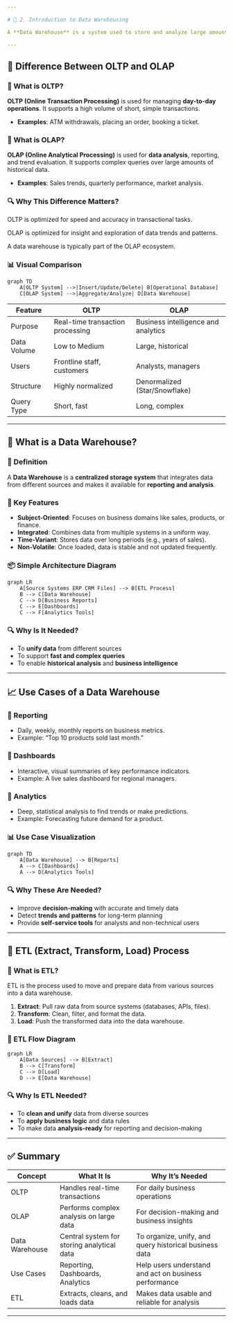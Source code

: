 ```yaml
---

# 🧱 2. Introduction to Data Warehousing

A **Data Warehouse** is a system used to store and analyze large amounts of data. It plays a key role in **reporting**, **dashboards**, and **analytics**, supporting **business decision-making**.

---
```


## 🔄 Difference Between OLTP and OLAP

### 🔹 What is OLTP?

**OLTP (Online Transaction Processing)** is used for managing **day-to-day operations**. It supports a high volume of short, simple transactions.

* **Examples**: ATM withdrawals, placing an order, booking a ticket.

### 🔹 What is OLAP?

**OLAP (Online Analytical Processing)** is used for **data analysis**, reporting, and trend evaluation. It supports complex queries over large amounts of historical data.

* **Examples**: Sales trends, quarterly performance, market analysis.

### 🔍 Why This Difference Matters?
OLTP is optimized for speed and accuracy in transactional tasks.

OLAP is optimized for insight and exploration of data trends and patterns.

A data warehouse is typically part of the OLAP ecosystem.



### 📊 Visual Comparison

```mermaid
graph TD
    A[OLTP System] -->|Insert/Update/Delete| B[Operational Database]
    C[OLAP System] -->|Aggregate/Analyze| D[Data Warehouse]
```

| Feature     | OLTP                             | OLAP                                |
| ----------- | -------------------------------- | ----------------------------------- |
| Purpose     | Real-time transaction processing | Business intelligence and analytics |
| Data Volume | Low to Medium                    | Large, historical                   |
| Users       | Frontline staff, customers       | Analysts, managers                  |
| Structure   | Highly normalized                | Denormalized (Star/Snowflake)       |
| Query Type  | Short, fast                      | Long, complex                       |

---

## 🏢 What is a Data Warehouse?

### 🔹 Definition

A **Data Warehouse** is a **centralized storage system** that integrates data from different sources and makes it available for **reporting and analysis**.

### 🧱 Key Features

* **Subject-Oriented**: Focuses on business domains like sales, products, or finance.
* **Integrated**: Combines data from multiple systems in a uniform way.
* **Time-Variant**: Stores data over long periods (e.g., years of sales).
* **Non-Volatile**: Once loaded, data is stable and not updated frequently.

### 📦 Simple Architecture Diagram

```mermaid
graph LR
    A[Source Systems ERP CRM Files] --> B[ETL Process]
    B --> C[Data Warehouse]
    C --> D[Business Reports]
    C --> E[Dashboards]
    C --> F[Analytics Tools]

```

### 🔍 Why Is It Needed?

* To **unify data** from different sources
* To support **fast and complex queries**
* To enable **historical analysis** and **business intelligence**

---

## 📈 Use Cases of a Data Warehouse

### 🔹 Reporting

* Daily, weekly, monthly reports on business metrics.
* Example: “Top 10 products sold last month.”

### 🔹 Dashboards

* Interactive, visual summaries of key performance indicators.
* Example: A live sales dashboard for regional managers.

### 🔹 Analytics

* Deep, statistical analysis to find trends or make predictions.
* Example: Forecasting future demand for a product.

### 📊 Use Case Visualization

```mermaid
graph TD
    A[Data Warehouse] --> B[Reports]
    A --> C[Dashboards]
    A --> D[Analytics Tools]
```

### 🔍 Why These Are Needed?

* Improve **decision-making** with accurate and timely data
* Detect **trends and patterns** for long-term planning
* Provide **self-service tools** for analysts and non-technical users

---

## 🔁 ETL (Extract, Transform, Load) Process

### 🔹 What is ETL?

ETL is the process used to move and prepare data from various sources into a data warehouse.

1. **Extract**: Pull raw data from source systems (databases, APIs, files).
2. **Transform**: Clean, filter, and format the data.
3. **Load**: Push the transformed data into the data warehouse.

### 🔄 ETL Flow Diagram

```mermaid
graph LR
    A[Data Sources] --> B[Extract]
    B --> C[Transform]
    C --> D[Load]
    D --> E[Data Warehouse]
```

### 🔍 Why Is ETL Needed?

* To **clean and unify** data from diverse sources
* To **apply business logic** and data rules
* To make data **analysis-ready** for reporting and decision-making

---

## ✅ Summary

| Concept        | What It Is                                 | Why It’s Needed                                        |
| -------------- | ------------------------------------------ | ------------------------------------------------------ |
| OLTP           | Handles real-time transactions             | For daily business operations                          |
| OLAP           | Performs complex analysis on large data    | For decision-making and business insights              |
| Data Warehouse | Central system for storing analytical data | To organize, unify, and query historical business data |
| Use Cases      | Reporting, Dashboards, Analytics           | Help users understand and act on business performance  |
| ETL            | Extracts, cleans, and loads data           | Makes data usable and reliable for analysis            |

---
